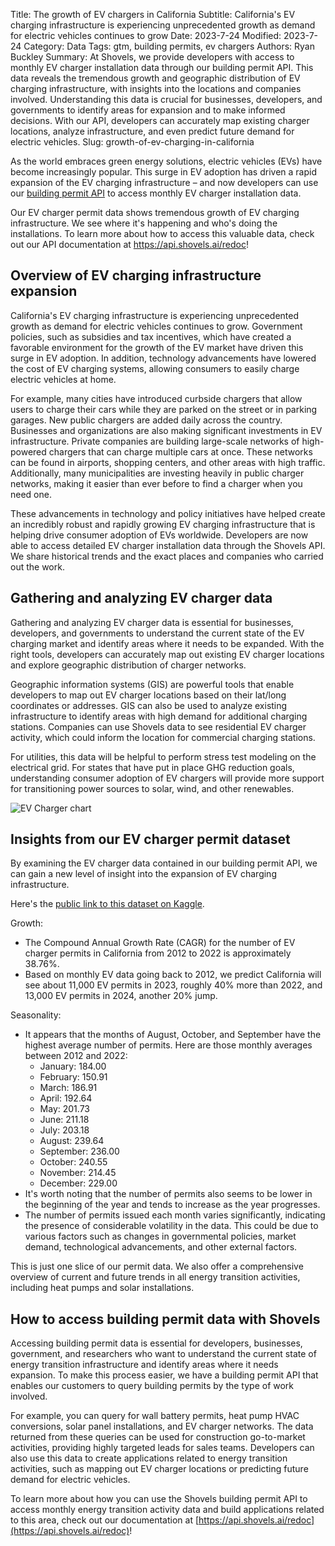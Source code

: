 Title: The growth of EV chargers in California
Subtitle: California's EV charging infrastructure is experiencing unprecedented growth as demand for electric vehicles continues to grow
Date: 2023-7-24
Modified: 2023-7-24
Category: Data
Tags: gtm, building permits, ev chargers
Authors: Ryan Buckley
Summary: At Shovels, we provide developers with access to monthly EV charger installation data through our building permit API. This data reveals the tremendous growth and geographic distribution of EV charging infrastructure, with insights into the locations and companies involved. Understanding this data is crucial for businesses, developers, and governments to identify areas for expansion and to make informed decisions. With our API, developers can accurately map existing charger locations, analyze infrastructure, and even predict future demand for electric vehicles. 
Slug: growth-of-ev-charging-in-california


As the world embraces green energy solutions, electric vehicles (EVs) have become increasingly popular. This surge in EV adoption has driven a rapid expansion of the EV charging infrastructure – and now developers can use our [building permit API](https://api.shovels.ai/redoc) to access monthly EV charger installation data.

Our EV charger permit data shows tremendous growth of EV charging infrastructure. We see where it's happening and who's doing the installations. To learn more about how to access this valuable data, check out our API documentation at https://api.shovels.ai/redoc!

## Overview of EV charging infrastructure expansion

California's EV charging infrastructure is experiencing unprecedented growth as demand for electric vehicles continues to grow. Government policies, such as subsidies and tax incentives, which have created a favorable environment for the growth of the EV market have driven this surge in EV adoption. In addition, technology advancements have lowered the cost of EV charging systems, allowing consumers to easily charge electric vehicles at home.

For example, many cities have introduced curbside chargers that allow users to charge their cars while they are parked on the street or in parking garages. New public chargers are added daily across the country. Businesses and organizations are also making significant investments in EV infrastructure. Private companies are building large-scale networks of high-powered chargers that can charge multiple cars at once. These networks can be found in airports, shopping centers, and other areas with high traffic. Additionally, many municipalities are investing heavily in public charger networks, making it easier than ever before to find a charger when you need one.

These advancements in technology and policy initiatives have helped create an incredibly robust and rapidly growing EV charging infrastructure that is helping drive consumer adoption of EVs worldwide. Developers are now able to access detailed EV charger installation data through the Shovels API. We share historical trends and the exact places and companies who carried out the work.

## Gathering and analyzing EV charger data

Gathering and analyzing EV charger data is essential for businesses, developers, and governments to understand the current state of the EV charging market and identify areas where it needs to be expanded. With the right tools, developers can accurately map out existing EV charger locations and explore geographic distribution of charger networks.

Geographic information systems (GIS) are powerful tools that enable developers to map out EV charger locations based on their lat/long coordinates or addresses. GIS can also be used to analyze existing infrastructure to identify areas with high demand for additional charging stations. Companies can use Shovels data to see residential EV charger activity, which could inform the location for commercial charging stations.

For utilities, this data will be helpful to perform stress test modeling on the electrical grid. For states that have put in place GHG reduction goals, understanding consumer adoption of EV chargers will provide more support for transitioning power sources to solar, wind, and other renewables.

![EV Charger chart]({static}/images/shovels_ev_prediction.png)

## Insights from our EV charger permit dataset

By examining the EV charger data contained in our building permit API, we can gain a new level of insight into the expansion of EV charging infrastructure.

Here's the [public link to this dataset on Kaggle](https://www.kaggle.com/datasets/rbucks/monthly-ev-charger-permits).

Growth:

- The Compound Annual Growth Rate (CAGR) for the number of EV charger permits in California from 2012 to 2022 is approximately 38.76%.
- Based on monthly EV data going back to 2012, we predict California will see about 11,000 EV permits in 2023, roughly 40% more than 2022, and 13,000 EV permits in 2024, another 20% jump.

Seasonality:

- It appears that the months of August, October, and September have the highest average number of permits. Here are those monthly averages between 2012 and 2022:
    - January: 184.00
    - February: 150.91
    - March: 186.91
    - April: 192.64
    - May: 201.73
    - June: 211.18
    - July: 203.18
    - August: 239.64
    - September: 236.00
    - October: 240.55
    - November: 214.45
    - December: 229.00
- It's worth noting that the number of permits also seems to be lower in the beginning of the year and tends to increase as the year progresses.
- The number of permits issued each month varies significantly, indicating the presence of considerable volatility in the data. This could be due to various factors such as changes in governmental policies, market demand, technological advancements, and other external factors.

This is just one slice of our permit data. We also offer a comprehensive overview of current and future trends in all energy transition activities, including heat pumps and solar installations.

## How to access building permit data with Shovels

Accessing building permit data is essential for developers, businesses, government, and researchers who want to understand the current state of energy transition infrastructure and identify areas where it needs expansion. To make this process easier, we have a building permit API that enables our customers to query building permits by the type of work involved.

For example, you can query for wall battery permits, heat pump HVAC conversions, solar panel installations, and EV charger networks. The data returned from these queries can be used for construction go-to-market activities, providing highly targeted leads for sales teams. Developers can also use this data to create applications related to energy transition activities, such as mapping out EV charger locations or predicting future demand for electric vehicles.

To learn more about how you can use the Shovels building permit API to access monthly energy transition activity data and build applications related to this area, check out our documentation at [https://api.shovels.ai/redoc](https://api.shovels.ai/redoc)!